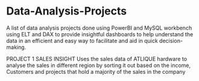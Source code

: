 # Data-Analysis-Projects
A list of data analysis projects done using PowerBI and MySQL workbench using ELT and DAX to provide insightful dashboards to help understand the data in an efficient and easy way to facilitate and aid in quick decision-making.

PROJECT 1
SALES INSIGHT
Uses the sales data of ATLIQUE hardware to analyse the sales in different region by sorting it out based on the income, Customers and projects that hold a majority of the sales in the company
